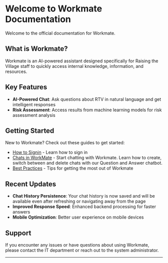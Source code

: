 # Welcome to Workmate Documentation

Welcome to the official documentation for Workmate.

## What is Workmate?

Workmate is an AI-powered assistant designed specifically for Raising the Village staff to quickly access internal knowledge, information, and resources. 

## Key Features

- **AI-Powered Chat**: Ask questions about RTV in natural language and get intelligent responses
- **Risk Assessment**: Access results from machine learning models for risk assessment analysis

## Getting Started

New to Workmate? Check out these guides to get started:

- [How to Signin](/how_to_signin/) - Learn how to sign in
- [Chats in WorkMate](/manage_chats/) - Start chatting with Workmate. Learn how to create, switch between and delete chats with our Question and Answer chatbot.
- [Best Practices](#) - Tips for getting the most out of Workmate


## Recent Updates

- **Chat History Persistence**: Your chat history is now saved and will be available even after refreshing or navigating away from the page
- **Improved Response Speed**: Enhanced backend processing for faster answers
- **Mobile Optimization**: Better user experience on mobile devices

## Support

If you encounter any issues or have questions about using Workmate, please contact the IT department or reach out to the system administrator.

---


